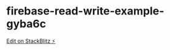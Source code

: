 # firebase-read-write-example-gyba6c

[Edit on StackBlitz ⚡️](https://stackblitz.com/edit/firebase-read-write-example-gyba6c)